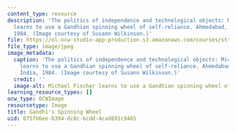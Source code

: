 ```yaml
---
content_type: resource
description: 'The politics of independence and technological objects: Michael Fischer
  learns to use a Gandhian spinning wheel of self-reliance. Ahmedabad, Gujurat, India,
  1984. (Image courtesy of Susann Wilkinson.)'
file: https://ol-ocw-studio-app-production.s3.amazonaws.com/courses/sts-360-ethnography-spring-2003/075fb6eeb394dc8cbcdd4cad691c9465_sts-360s03.jpg
file_type: image/jpeg
image_metadata:
  caption: 'The politics of independence and technological objects: Michael Fischer
    learns to use a Gandhian spinning wheel of self-reliance. Ahmedabad, Gujurat,
    India, 1984. (Image courtesy of Susann Wilkinson.)'
  credit: ''
  image-alt: Michael Fischer learns to use a Gandhian spinning wheel of self-reliance.
learning_resource_types: []
ocw_type: OCWImage
resourcetype: Image
title: Gandhi's Spinning Wheel
uid: 075fb6ee-b394-dc8c-bcdd-4cad691c9465
---
```

